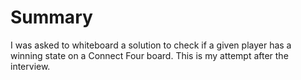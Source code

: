# Summary

I was asked to whiteboard a solution to check if a given player has a winning state on a Connect Four board. This is my attempt after the interview.